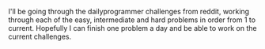 I'll be going through the dailyprogrammer challenges from reddit, working through each of the easy, intermediate and hard problems in order from 1 to current.
Hopefully I can finish one problem a day and be able to work on the current challenges.
